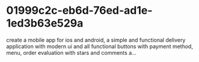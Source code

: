 # 01999c2c-eb6d-76ed-ad1e-1ed3b63e529a
create a mobile app for ios and android, a simple and functional delivery application with modern ui and all functional buttons with payment method, menu, order evaluation with stars and comments a...
